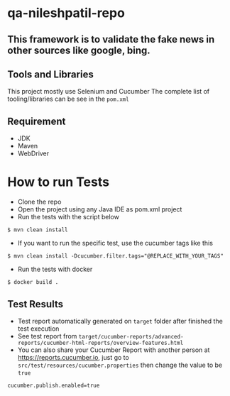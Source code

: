 # qa-nileshpatil-repo
This framework is to validate the fake news in other sources like google, bing. 
---

## Tools and Libraries
This project mostly use Selenium and Cucumber
The complete list of tooling/libraries can be see in the `pom.xml` 

## Requirement
* JDK
* Maven
* WebDriver

# How to run Tests
* Clone the repo
* Open the project using any Java IDE as pom.xml project
* Run the tests with the script below
```shell
$ mvn clean install
```
* If you want to run the specific test, use the cucumber tags like this
```shell
$ mvn clean install -Dcucumber.filter.tags="@REPLACE_WITH_YOUR_TAGS"
```
* Run the tests with docker
```shell
$ docker build .
```

## Test Results
* Test report automatically generated on `target` folder after finished the test execution
* See test report from `target/cucumber-reports/advanced-reports/cucumber-html-reports/overview-features.html`
* You can also share your Cucumber Report with another person at https://reports.cucumber.io, just go to `src/test/resources/cucumber.properties` then change the value to be `true`
```properties
cucumber.publish.enabled=true
```
